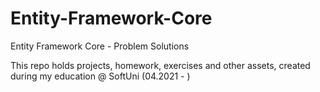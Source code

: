 # Entity-Framework-Core
Entity Framework Core - Problem Solutions

This repo holds projects, homework, exercises and other assets, created during my education @ SoftUni (04.2021 - )
